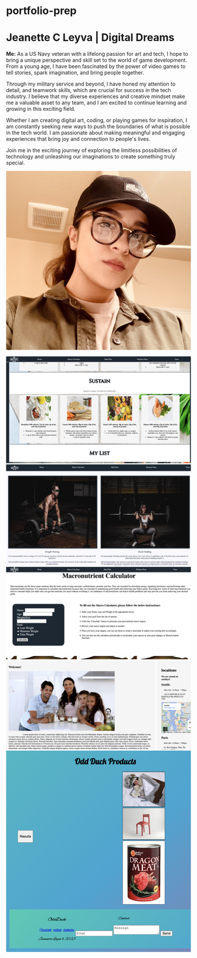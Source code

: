 # portfolio-prep

# Jeanette C Leyva | Digital Dreams

**Me:**
As a US Navy veteran with a lifelong passion for art and tech, I hope to bring a unique perspective and skill set to the world of game development. From a young age, I have been fascinated by the power of video games to tell stories, spark imagination, and bring people together.

Through my military service and beyond, I have honed my attention to detail, and teamwork skills, which are crucial for success in the tech industry. I believe that my diverse experiences and creative mindset make me a valuable asset to any team, and I am excited to continue learning and growing in this exciting field.

Whether I am creating digital art, coding, or playing games for inspiration, I am constantly seeking new ways to push the boundaries of what is possible in the tech world. I am passionate about making meaningful and engaging experiences that bring joy and connection to people's lives.

Join me in the exciting journey of exploring the limitless possibilities of technology and unleashing our imaginations to create something truly special.

![self-portrait](/images/self.jpeg)

![gitfitmeals](/images/gitfitmeals.png)
![gitfit-workouts](/images/gitfitworkouts.png)
![gitfitcalc](/images/maccalc.png)
![cookie](/images/cookie-stand.png)
![odd-duck](/images/odd-duck.png)